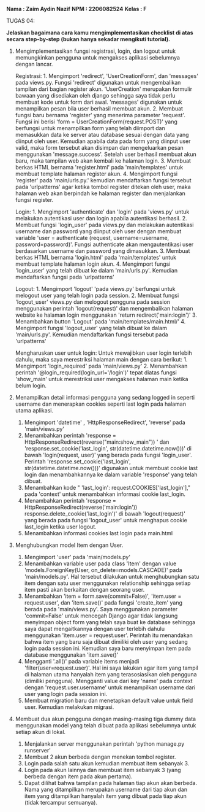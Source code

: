 **Nama    : Zaim Aydin Nazif**
**NPM     : 2206082524**
**Kelas   : F**



TUGAS 04:

**Jelaskan bagaimana cara kamu mengimplementasikan checklist di atas secara step-by-step (bukan hanya sekadar mengikuti tutorial).**

1. Mengimplementasikan fungsi registrasi, login, dan logout untuk memungkinkan pengguna untuk mengakses aplikasi sebelumnya dengan lancar.

    Registrasi:
        1. Mengimport 'redirect', 'UserCreationForm', dan 'messages' pada views.py. Fungsi 'redirect' digunakan untuk mengembalikan tampilan dari bagian register akun. 'UserCreation' merupakan formulir bawaan yang disediakan oleh django sehingga saya tidak perlu membuat kode untuk form dari awal. 'messages' digunakan untuk menampilkan pesan bila user berhasil membuat akun.
        2. Membuat fungsi baru bernama 'register' yang menerima parameter 'request'. Fungsi ini berisi 'form = UserCreationForm(request.POST)' yang berfungsi untuk menampilkan form yang telah diimport dan memasukkan data ke server atau database sesuai dengan data yang diinput oleh user. Kemudian apabila data pada form yang diinput user valid, maka form tersebut akan disimpan dan mengeluarkan pesan menggunakan 'message.success'. Setelah user berhasil membuat akun baru, maka tampilan web akan kembali ke halaman login.
        3. Membuat berkas HTML bernama 'register.html' pada 'main/templates' untuk membuat template halaman register akun.
        4. Mengimport fungsi 'register' pada 'main/urls.py.' kemudian mendaftarkan fungsi tersebut pada 'urlpatterns' agar ketika tombol register ditekan oleh user, maka halaman web akan berpindah ke halaman register dan menjalankan fungsi register.

    Login:
        1. Mengimport 'authenticate' dan 'login' pada 'views.py' untuk melakukan autentikasi user dan login apabila autentikasi berhasil.
        2. Membuat fungsi 'login_user' pada views.py dan melakukan autentikasi username dan password yang diinput oleh user dengan membuat variable 'user = authenticate (request, username=username, password=password)'. Fungsi authenticate akan mengautentikasi user berdasarkan username dan password yang dimasukkan. 
        3. Membuat berkas HTML bernama 'login.html' pada 'main/templates' untuk membuat template halaman login akun.
        4. Mengimport fungsi 'login_user' yang telah dibuat ke dalam 'main/urls.py'. Kemudian mendaftarkan fungsi pada 'urlpatterns'

    Logout:
        1. Mengimport 'logout' 'pada views.py' berfungsi untuk melogout user yang telah login pada session.
        2. Membuat fungsi 'logout_user' views.py dan melogout pengguna pada session menggunakan perintah 'logout(request)' dan mengembalikan halaman website ke halaman login menggunakan 'return redirect('main:login')'
        3. Menambahkan button 'Logout' pada 'main/templates/main.html/'
        4. Mengimport fungsi 'logout_user' yang telah dibuat ke dalam 'main/urls.py'. Kemudian mendaftarkan fungsi tersebut pada 'urlpatterns'

    Mengharuskan user untuk login:
        Untuk mewajibkan user login terlebih dahulu, maka saya merestriksi halaman main dengan cara berikut:
        1. Mengimport 'login_required' pada 'main/views.py' 
        2. Menambahkan perintah '@login_required(login_url='/login')' tepat diatas fungsi 'show_main' untuk merestriksi user mengakses halaman main ketika belum login.

2. Menampilkan detail informasi pengguna yang sedang logged in seperti username dan menerapkan cookies seperti last login pada halaman utama aplikasi.

    1. Mengimport 'datetime' , 'HttpResponseRedirect', 'reverse' pada 'main/views.py'
    2. Menambahkan perintah 'response = HttpResponseRedirect(reverse("main:show_main")) ' dan 'response.set_cookie('last_login', str(datetime.datetime.now()))' di bawah 'login(request, user)' yang berada pada fungsi 'login_user'. Perintah 'response.set_cookie('last_login', str(datetime.datetime.now()))' digunakan untuk membuat cookie last login dan menambahkannya ke dalam variable 'response' yang telah dibuat.
    3. Menambahkan kode " 'last_login': request.COOKIES['last_login']," pada 'context' untuk menambahkan informasi cookie last_login.
    4. Menambahkan perintah 'response = HttpResponseRedirect(reverse('main:login'))
    response.delete_cookie('last_login')' di bawah 'logout(request)' yang berada pada fungsi 'logout_user' untuk menghapus cookie last_login ketika user logout.
    5. Menambahkan informasi cookies last login pada main.html

3.  Menghubungkan model Item dengan User.

    1. Mengimport 'user' pada 'main/models.py'
    2. Menambahkan variable user pada class 'Item' dengan value 'models.ForeignKey(User, on_delete=models.CASCADE)' pada 'main/models.py'. Hal tersebut dilakukan untuk menghubungkan satu item dengan satu user menggunakan relationship sehingga setiap item pasti akan berkaitan dengan seorang user.
    3. Menambahkan 'item = form.save(commit=False)', 'item.user = request.user', dan 'item.save()' pada fungsi 'create_item' yang berada pada 'main/views.py'. Saya menggunakan parameter 'commit=False' untuk mencegah Django agar tidak langsung menyimpan object form yang telah saya buat ke database sehingga saya dapat mengaitkannya dengan user terlebih dahulu menggunakan 'item.user = request.user'. Perintah itu menandakan bahwa item yang baru saja dibuat dimiliki oleh user yang sedang login pada session ini. Kemudian saya baru menyimpan item pada database menggunakan 'item.save()'
    4. Mengganti '.all()' pada variable items menjadi 'filter(user=request.user)'. Hal ini saya lakukan agar item yang tampil di halaman utama hanyalah item yang terasosiasikan oleh pengguna (dimiliki pengguna). Mengganti value dari key 'name' pada context dengan 'request.user.username' untuk menampilkan username dari user yang login pada session ini.
    5. Membuat migration baru dan menetapkan default value untuk field user. Kemudian melakukan migrasi.

4. Membuat dua akun pengguna dengan masing-masing tiga dummy data menggunakan model yang telah dibuat pada aplikasi sebelumnya untuk setiap akun di lokal.
    
    1. Menjalankan server menggunakan perintah 'python manage.py runserver'
    2. Membuat 2 akun berbeda dengan menekan tombol register.
    3. Login pada salah satu akun kemudian membuat item sebanyak 3.
    4. Login pada akun lainnya dan membuat item sebanyak 3 (yang berbeda dengan item pada akun pertama).
    5. Dapat dilihat bahwa tampilan pada halaman tiap akun akan berbeda. Nama yang ditampilkan merupakan username dari tiap akun dan item yang ditampilkan hanyalah item yang dibuat pada tiap akun (tidak tercampur semuanya).
